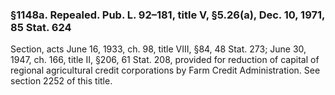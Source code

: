 ### §1148a. Repealed. Pub. L. 92–181, title V, §5.26(a), Dec. 10, 1971, 85 Stat. 624 ###

Section, acts June 16, 1933, ch. 98, title VIII, §84, 48 Stat. 273; June 30, 1947, ch. 166, title II, §206, 61 Stat. 208, provided for reduction of capital of regional agricultural credit corporations by Farm Credit Administration. See section 2252 of this title.